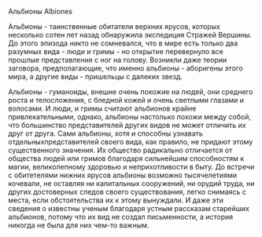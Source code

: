 Альбионы
Albiones

Альбионы - таинственные обитатели верхних ярусов, которых несколько сотен лет назад обнаружила экспедиция Стражей Вершины. До этого эпизода никто не сомневался, что в мире есть только два разумных вида - люди и гримы - но открытие перевернуло все прошлые представления с ног на голову. Возникли даже теории заговора, предполагающие, что именно альбионы - аборигены этого мира, а другие виды - пришельцы с далеких звезд.

Альбионы - гуманоиды, внешне очень похожие на людей, они среднего роста и телосложения, с бледной кожей и очень светлыми глазами и волосами. И люди, и гримы считают альбионов крайне привлекательными, однако, альбионы настолько похожи между собой, что большинство представителей других видов не может отличить их друг от друга. Сами альбионы, хотя и способны узнавать отдельныхпредставителей своего вида, как правило, не придают этому существенного значения. Их общество радикально отличается от общества людей или гримов благодаря сильнейшим способностям к магии, великолепному здоровью и неприхотливости в быту. До встречи с обитетелями нижних ярусов альбионы возможно тысячелетиями кочевали, не оставляя ни капитальных сооружений, ни орудий труда, ни других достоверных следов своего существования, легко снимаясь с места, если обстоятельства их к этому вынуждали. И даже эти сведения о  известны ученым благодаря устным рассказам старейших альбионов, потому что их вид не создал письменности, а история никогда не была для них чем-то важным.